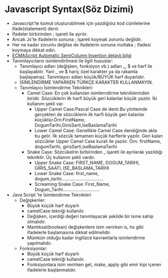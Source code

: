 # Javascript Syntax(Söz Dizimi)
* Javascript'te komut oluşturubilmek için yazdığıöız kod cümlelerine ifade(statement) denir.
* İfadeler birbirinden ; işareti ile ayrılır.
* Ancak Js'te ifadelerin sonuna ; işareti koymak zorunlu değildir.
* Her ne kadar zorunlu değilse de ifadelerin sonuna mutlaka ; ifadesi koymaya dikkat edin.
* [ECMAScript Automatic SemiColumn Insertion detaylı bilgi](https://tc39.es/ecma262/multipage/ecmascript-language-lexical-grammar.html#sec-automatic-semicolon-insertion)
* Tanımlayıcıların isimlendirilmesi ile ilgili hususlar:
    * Tanımlayıcı adları (değişken, fonksiyon vb.) adları _, $ ve harf ile başlayabilir. Yani  _ ve $ hariç özel karakter ya da rakamla başlayamaz.
    Tanımlayıcı adları küçük/BÜYÜK harf duyarlıdır.
    * İSİMLENDİRME YAPARKEN TÜRKÇE KARAKTER KULLANMAYIN.
    * Tanımlayıcı İsimlendirme Teknikleri:
        * Camel Case:
        En çok kullanılan isimlerndirme tekniklerinden biridir. Sözcüklerin ilk harfi büyük geri kalanlar küçük yazılır. İki kullanım şekli var.
            * Upper Camel Case:Pascal Case de denir.Bu yöntemde gerçekten de sözcüklerin ilk harfi büyük geri kalanlar küçüktür.Örn:FirstName, DogumTarihi,GirisSarti,IseBaslamaTarihi
            * Lower Camel Case: Genellikle Camel Case dendiğinde akla bu gelir. İlk sözcük tamamen küçük harflerle yazılır. Geri kalan sözcükler Upper Camel Case kuralı ile yazılır.  Örn: firstName, dogumTarihi, girisSarti,iseBaslamaTarihi
        * Snake Case:
        Sözcükelrin birbirinden _ işareti ile ayrılarak yazıldığı tekniktir. Üç kullanım şekli vardır.
            * Upper Snake Case: FIRST_NAME, DOGUM_TARIHI, GIRIS_SAATI, ISE_BASLAMA_TARIHI
            * Lower Snake Case: first_name, dogum_tarihi.................................
            * Screaming Snake Case: First_Name, Dogum_Tarihi.............................
* Java Script 'te İsimlendirme Teknikleri
    * Değişkenler:
        * Büyük küçük harf duyarlı
        * camelCase tekniği kullanılır.
        * Değişken, içerdiği değeri tanımlayacak şekilde bir isme sahip olmalıdır.
        * Mantıksal(boolean) değişkenlere isim verirken is, hs gibi ifadelerle başlamasına dikkat edilmelidir.
        * Mümkün olduğu kadar ingilizce kavramlarla isimlendirme yapılmalıdır.
    * Fonksiyonlar:
        * Büyük küçük harf duyarlı
        * camelCase tekniği kullanılır.
        * Fonksiyonlara isim verirken get, make, apply gibi emir kipi içeren ifadelerle başlanmalıdır.

